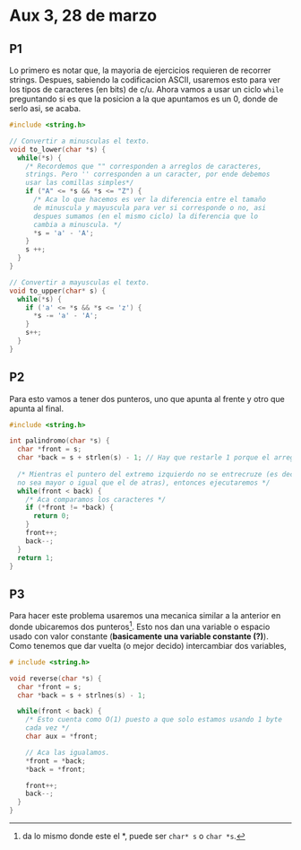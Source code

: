 # Aux 3, 28 de marzo

## P1

Lo primero es notar que, la mayoria de ejercicios requieren de recorrer strings. Despues, sabiendo la codificacion ASCII, usaremos esto para ver los tipos de caracteres (en bits) de c/u. Ahora vamos a usar un ciclo `while` preguntando si es que la posicion a la que apuntamos es un 0, donde de serlo asi, se acaba.

``` c
#include <string.h>

// Convertir a minusculas el texto.
void to_lower(char *s) {
  while(*s) {
    /* Recordemos que "" corresponden a arreglos de caracteres, 
    strings. Pero '' corresponden a un caracter, por ende debemos 
    usar las comillas simples*/
    if ("A" <= *s && *s <= "Z") {
      /* Aca lo que hacemos es ver la diferencia entre el tamaño 
      de minuscula y mayuscula para ver si corresponde o no, asi 
      despues sumamos (en el mismo ciclo) la diferencia que lo  
      cambia a minuscula. */
      *s = 'a' - 'A';
    }
    s ++;
  }
}

// Convertir a mayusculas el texto.
void to_upper(char* s) {
  while(*s) {
    if ('a' <= *s && *s <= 'z') {
      *s -= 'a' - 'A';
    }
    s++;
  }
}
```

## P2

Para esto vamos a tener dos punteros, uno que apunta al frente y otro que apunta al final.

``` c
#include <string.h>

int palindromo(char *s) {
  char *front = s;
  char *back = s + strlen(s) - 1; // Hay que restarle 1 porque el arreglo termina con 0.
  
  /* Mientras el puntero del extremo izquierdo no se entrecruze (es decir,
  no sea mayor o igual que el de atras), entonces ejecutaremos */
  while(front < back) {
    /* Aca comparamos los caracteres */
    if (*front != *back) {
      return 0;
    }
    front++;
    back--;
  }
  return 1;
}
```

## P3

Para hacer este problema usaremos una mecanica similar a la anterior en donde ubicaremos dos punteros[^1]. Esto nos dan una variable o espacio usado con valor constante (**basicamente una variable constante (?)**). Como tenemos que dar vuelta (o mejor decido) intercambiar dos variables,

``` c
# include <string.h>

void reverse(char *s) {
  char *front = s;
  char *back = s + strlnes(s) - 1;

  while(front < back) {
    /* Esto cuenta como O(1) puesto a que solo estamos usando 1 byte 
    cada vez */
    char aux = *front;

    // Aca las igualamos.
    *front = *back;
    *back = *front;

    front++;
    back--;
  }
}
```

[^1]: da lo mismo donde este el *, puede ser `char* s` o `char *s`.

